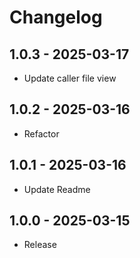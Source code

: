  
# Changelog

## 1.0.3 - 2025-03-17
- Update caller file view

## 1.0.2 - 2025-03-16
- Refactor

## 1.0.1 - 2025-03-16
- Update Readme

## 1.0.0 - 2025-03-15
- Release
